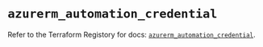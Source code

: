 # `azurerm_automation_credential`

Refer to the Terraform Registory for docs: [`azurerm_automation_credential`](https://registry.terraform.io/providers/hashicorp/azurerm/3.63.0/docs/resources/automation_credential).
